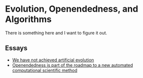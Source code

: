 # Evolution, Openendedness, and Algorithms

There is something here and I want to figure it out.

## Essays

* [We have not achieved artificial evolution](essays/20230130.txt)
* [Openendedness is part of the roadmap to a new automated computational scientific method](essays/20230131.txt)


